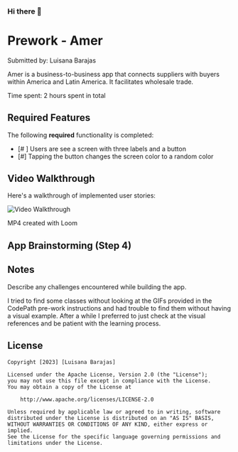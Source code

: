### Hi there 👋


# Prework - Amer

Submitted by: Luisana Barajas

Amer is a business-to-business app that connects suppliers with buyers within America and Latin America. It facilitates wholesale trade. 

Time spent: 2 hours spent in total

## Required Features

The following **required** functionality is completed:

- [# ] Users are see a screen with three labels and a button
- [#] Tapping the button changes the screen color to a random color
 
## Video Walkthrough

Here's a walkthrough of implemented user stories:

<img src='[http://i.imgur.com/link/to/your/gif/file.gif](https://www.loom.com/share/8dd03d5f0ec8425b93a7f68f4788c14c?sid=68ad084e-96b6-44d9-b5a9-b6f981443b19)' title='Video Walkthrough' width='' alt='Video Walkthrough' />

MP4 created with Loom 


## App Brainstorming (Step 4)

## Notes

Describe any challenges encountered while building the app.

I tried to find some classes without looking at the GIFs provided in the CodePath pre-work instructions and had trouble to find them without having a visual example. After a while I preferred to just check at the visual references and be patient with the learning process. 

## License

    Copyright [2023] [Luisana Barajas]

    Licensed under the Apache License, Version 2.0 (the "License");
    you may not use this file except in compliance with the License.
    You may obtain a copy of the License at

        http://www.apache.org/licenses/LICENSE-2.0

    Unless required by applicable law or agreed to in writing, software
    distributed under the License is distributed on an "AS IS" BASIS,
    WITHOUT WARRANTIES OR CONDITIONS OF ANY KIND, either express or implied.
    See the License for the specific language governing permissions and
    limitations under the License.

